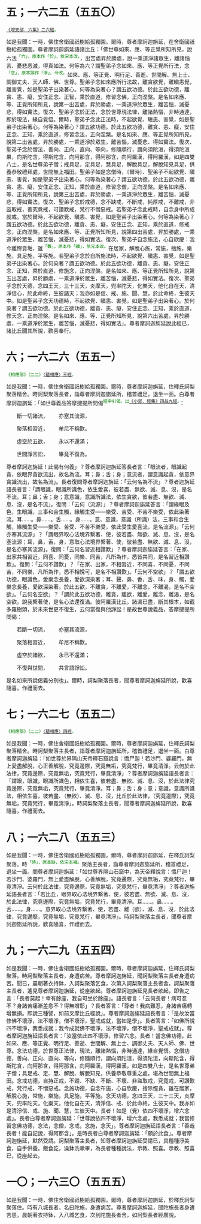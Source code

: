 # 五；一六二五（五五〇）

<sup><font color="green">[《增支部．六集》二六經](https://github.com/gwsice/buddhism/blob/master/%E6%97%A9%E6%9C%9F/%E5%8D%97%E4%BC%A0%E5%A2%9E%E6%94%AF%E9%83%A8/13%20%E5%85%AD%E9%9B%86%203.md#26)。</font></sup>

如是我聞：一時，佛住舍衛國祇樹給孤獨園。爾時，尊者摩訶迦旃延，在舍衛國祇樹給孤獨園。尊者摩訶迦旃延語諸比丘：「佛世尊如來、應、等正覺所知所見，說六法<sup><font color="green">「六」，原本作「於」，依宋本改。</font></sup>，出苦處昇於勝處，說一乘道淨諸眾生，離諸惱苦、憂悲悉滅，得真如法。何等為六？謂聖弟子念如來、應、等正覺所行法，念<sup><font color="green">「念」，原本誤作「淨」，今改。</font></sup>如來、應、等正覺、明行足、善逝、世間解、無上士、調御丈夫、天人師、佛、世尊。聖弟子念如來應所行法故，離貪欲覺，離瞋恚覺，離害覺，如是聖弟子出染著心。何等為染著心？謂五欲功德。於此五欲功德，離貪、恚、癡，安住正念、正智，乘於直道，修習念佛，正向涅槃。是名如來應、等、正覺所知所見，說第一出苦處，昇於勝處，一乘道淨於眾生，離苦惱，滅憂悲，得如實法。復次、聖弟子念於正法，念於世尊現法律，離諸熱惱，非時通達，即於現法，緣自覺悟。爾時，聖弟子念此正法時，不起欲覺、瞋恚、害覺，如是聖弟子出染著心。何等為染著心？謂五欲功德。於此五欲功德，離貪、恚、癡，安住正念、正知，乘於直道，修習念法，正向涅槃。是名如來、應、等正覺所知所見，說第二出苦處，昇於勝處，一乘道淨於眾生，離苦惱，滅憂悲、得如實法。復次、聖弟子念於僧法，善向、正向、直向、等向，修隨順行，謂向須陀洹，得須陀洹果，向斯陀含，得斯陀含，向阿那含，得阿那含，向阿羅漢，得阿羅漢，如是四雙八士，是名世尊弟子僧；戒具足，定具足，慧具足，解脫具足，解脫知見具足，供養恭敬禮拜處，世間無上福田。聖弟子如是念僧時，〔爾時〕、聖弟子不起欲覺、瞋恚、害覺，如是聖弟子出染著心。何等為染著心？謂五欲功德。於此五欲功德，離貪、恚、癡，安住正念、正知，乘於直道，修習念僧，正向涅槃。是名如來應、等、正覺所知所見，說第三出苦處，昇於勝處，一乘道淨於眾生，離苦惱，滅憂悲，得如實法。復次、聖弟子念於戒德，念不缺戒，不斷戒，純厚戒，不離戒，非盜取戒，善究竟戒，可讚歎戒，梵行不憎惡戒。若聖弟子念此戒時，自念身中所成就戒。當於爾時，不起欲覺、瞋恚、害覺，如是聖弟子出染著心。何等為染著心？謂五欲功德。於此五欲功德，離貪、恚、癡，安住正念、正知，乘於直道，修戒念，正向涅槃。是名如來應、等、正覺所知所見，說第四出苦處，昇於勝處，一乘道淨於眾生，離苦惱，滅憂悲，得如實法。復次、聖弟子自念施法，心自欣慶：我今離慳貪垢，雖<sup><font color="green">「雖」，原本作「離」，依元本改。</font></sup>在居家，解脫心施，常施，捨施，樂施，具足施，平等施。若聖弟子念於自所施法時，不起欲覺、瞋恚、害覺，如是聖弟子出染著心。於何染著？謂五欲功德。於此五欲功德，離貪、恚、癡，安住正念、正知，乘於直道，修施念，正向涅槃。是名如來、應、等正覺所知所見，說第五出苦處，昇於勝處，一乘道淨於眾生，離苦惱，滅憂悲，得如實法。復次、聖弟子念於天德，念四王天，三十三天，炎摩天，兜率陀天，化樂天，他化自在天，清淨信心，於此命終，生彼諸天；我亦如是信、戒、施、聞、慧，於此命終，生彼天中。如是聖弟子念天功德時，不起欲覺、瞋恚、害覺，如是聖弟子出染著心。於何染著？謂五欲功德。於此五欲功德，離貪、恚、癡，安住正念、正知，乘於直道，修天念，正向涅槃。是名如來、應、等、正覺所知所見，說第六出苦處，昇於勝處，一乘道淨於眾生，離苦惱，滅憂悲，得如實法」。尊者摩訶迦旃延說此經已，諸比丘聞其所說，歡喜奉行。

# 六；一六二六（五五一）

<sup><font color="green">《相應部》（二二）[〈蘊相應〉三經](https://github.com/gwsice/buddhism/blob/master/%E6%97%A9%E6%9C%9F/%E5%8D%97%E4%BC%A0%E7%9B%B8%E5%BA%94%E9%83%A8/03%E7%8A%8D%E5%BA%A6%E7%AF%87/22%20%E8%95%B4%E7%9B%B8%E5%BA%94%201.1-2.md#22_3)。</font></sup>

如是我聞：一時，佛住舍衛國祇樹給孤獨園。爾時，尊者摩訶迦旃延，住釋氏訶梨聚落精舍。時訶梨聚落長者，詣尊者摩訶迦旃延所，稽首禮足，退坐一面。白尊者摩訶迦旃延：「如世尊義品答摩揵提所問偈<sup><font color="green">經中引偈，出[《小部．經集》四品九經](https://github.com/gwsice/buddhism/blob/master/%E6%97%A9%E6%9C%9F/%E5%8D%97%E4%BC%A0%E5%B0%8F%E9%83%A8/05%20%E7%BB%8F%E9%9B%86/12.md#9)。</font></sup>：

&emsp;&emsp;斷一切諸流，&emsp;&emsp;亦塞其流源，

&emsp;&emsp;聚落相習近，&emsp;&emsp;牟尼不稱歎。

&emsp;&emsp;虛空於五欲，&emsp;&emsp;永以不還滿；

&emsp;&emsp;世間諍言訟，&emsp;&emsp;畢竟不復為。

尊者摩訶迦旃延！此偈有何義」？尊者摩訶迦旃延答長者言：「眼流者，眼識起貪，依眼界貪欲流出，故名為流。耳；鼻；舌；身；意流者，謂意識起貪，依意界貪識流出，故名為流」。長者復問尊者摩訶迦旃延：「云何名為不流」？尊者迦旃延語長者言：「謂眼識，眼識所識色，依生愛喜，彼若盡、無欲、滅、息、沒，是名不流。耳；鼻；舌；身；意意識，意識所識法，依生貪欲，彼若盡、無欲、滅、息、沒，是名不流」。復問：「云何（流源）」？尊者摩訶迦旃延答言：「謂緣眼及色，生眼識，三事和合生觸，緣觸生受——樂受、苦受、不苦不樂受，依此染著流。耳……。鼻……。舌……。身……。意、意識，意識（所識）法，三事和合生觸，緣觸生受——樂受、苦受、不苦不樂受，依此受生愛喜流，是名流源」。「云何亦塞其流源」？「謂眼界取心法境界繫著、使，彼若盡、無欲、滅、息、沒，是名塞流源；耳，鼻，舌，身，意取心法境界繫著、使，彼若盡、無欲、滅、息、沒，是名亦塞其流源」。復問：「云何名習近相讚歎」？尊者摩訶迦旃延答言：「在家、出家共相習近，同喜、同憂，同樂、同苦，凡所為作，悉皆共同，是名習近相讚歎」。復問：「云何不讚歎」？「在家、出家，不相習近，不同喜，不同憂，不同苦，不同樂，凡所為作，悉不相悅可，是名不相讚歎」。「云何不空欲」？「謂五欲功德，眼識色，愛樂念長養，愛欲深染著；耳、聲，鼻、香，舌、味，身、觸，愛樂念長養，愛欲深染著。於此五欲，不離貪，不離愛，不離念，不離渴，是名不空欲」。「云何名空欲」？「謂於此五欲功德，離貪，離欲，離愛，離念，離渴，是名空欲。說我繫著使，是名心法還復滿。彼阿羅漢比丘，諸漏已盡，斷其根本，如截多羅樹頭，於未來世更不復生，云何當復與他諍訟！是故世尊說義品，答摩揵提所問偈：

&emsp;&emsp;若斷一切流，&emsp;&emsp;亦塞其流源，

&emsp;&emsp;聚落相習近，&emsp;&emsp;牟尼不稱歎。

&emsp;&emsp;虛空於諸欲，&emsp;&emsp;永已不還滿；

&emsp;&emsp;不復與世間，&emsp;&emsp;共言語諍訟。

是名如來所說偈義分別也」。爾時，訶梨聚落長者，聞尊者摩訶迦旃延所說，歡喜隨喜，作禮而去。

# 七；一六二七（五五二）

<sup><font color="green">《相應部》（二二）[〈蘊相應〉四經](https://github.com/gwsice/buddhism/blob/master/%E6%97%A9%E6%9C%9F/%E5%8D%97%E4%BC%A0%E7%9B%B8%E5%BA%94%E9%83%A8/03%E7%8A%8D%E5%BA%A6%E7%AF%87/22%20%E8%95%B4%E7%9B%B8%E5%BA%94%201.1-2.md#22_4)。</font></sup>

如是我聞：一時，佛住舍衛國祇樹給孤獨園。爾時，尊者摩訶迦旃延，住釋氏訶梨聚落精舍。時訶梨聚落主長者，詣尊者摩訶迦旃延所，稽首禮足，退坐一面。白尊者摩訶迦旃延：「如世尊於界隔山天帝釋石窟說言：憍尸迦！若沙門、婆羅門，無上愛盡解脫，心正善解脫，究竟邊際，究竟無垢，究竟梵行，畢竟清淨。云何於此法律，究竟邊際，究竟無垢，究竟梵行，畢竟清淨」？尊者摩訶迦旃延語長者言：「謂眼，眼識，眼識所識色，相依生喜，彼若盡、無欲、滅、息、沒，於此法律究竟邊際，究竟無垢，究竟梵行，畢竟清淨。耳；鼻；舌；身；意；意識，意識所識法，相依生喜，彼若盡、（無欲）、滅、息、沒，比丘於此法律，（究竟邊際），究竟無垢，究竟梵行，畢竟清淨」。時訶梨聚落主長者，聞尊者摩訶迦旃延所說，歡喜隨喜，作禮而去。

# 八；一六二八（五五三）

如是我聞：一時，佛住舍衛國祇樹給孤獨園。爾時，尊者摩訶迦旃延，在釋氏訶梨聚落。時<sup><font color="green">「時」，原本缺，依宋本補。</font></sup>聚落主長者，詣尊者摩訶迦旃延所，稽首禮足，退坐一面。問尊者摩訶迦旃延：「如世尊界隔山石窟中，為天帝釋說言：憍尸迦！若沙門、婆羅門，無上愛盡解脫，心善解脫，究竟邊際<sup><font color="green"></font></sup>，究竟無垢，究竟梵行，畢竟清淨。云何於此法律，究竟邊際，究竟無垢，究竟梵行，畢竟清淨」？尊者迦旃延語長者言：「若比丘，眼界取心法境界繫著、使，彼若盡、無欲、滅<sup><font color="green"></font></sup>、息、沒，於此法律，究竟邊際，究竟無垢，究竟梵行，畢<sup><font color="green"></font></sup>竟清淨。耳……。鼻……。舌……。身<sup><font color="green"></font></sup>……。意界取心法境界繫著、使，若盡、離（欲）、滅、息、沒，於此法律，究竟邊際，究竟無垢，究竟梵行，畢竟清淨」。時訶梨聚落主長者，聞尊者摩訶迦旃延所說，歡喜隨喜，作禮而去。

# 九；一六二九（五五四）

如是我聞：一時，佛住舍衛國祇樹給孤獨園。爾時，尊者摩訶迦旃延，住釋氏訶梨聚落。時訶梨聚落主長者，身遭病苦。尊者摩訶迦旃延，聞訶梨聚落主長者身遭病苦。聞已，晨朝著衣持鉢，入訶梨聚落乞食，次第入訶梨聚落主長者舍。訶梨聚落主長者，遙見尊者摩訶迦旃延，從座欲起。尊者摩訶迦旃延見長者欲起，即告之言：「長者莫起！幸有餘座，我自可坐於餘座」。語長者言：「云何長者！病可忍不？身諸苦痛漸差愈不？得無增耶」？長者答言：「尊者！我病難忍，身諸苦痛轉增無損。即說三種譬，如前叉摩比丘經說」。尊者摩訶迦旃延語長者言：「是故汝當修佛不壞淨，法不壞淨，僧不壞淨，聖戒成就，當如是學」。長者答言：「如佛所說四不壞淨，我悉成就；我今成就佛不壞淨，法不壞淨，僧不壞淨，聖戒成就」。尊者摩訶迦旃延語長者言：「汝當依此四不壞淨，修習六念。長者！當念佛功德，此如來、應、等正覺、明行足、善逝、世間解、無上士、調御丈夫、天人師、佛、世尊。念法功德，於世尊正法律，現法，離諸熱惱，非時通達，緣自覺悟。念僧功德，善向、正向、直向、等向，修隨順行，謂向須陀洹，得須陀洹，向斯陀含，得斯陀含，向阿那含，得阿那含，向阿羅漢，得阿羅漢，如是四雙八士，是名世尊弟子僧；具足戒、定、慧、解脫、解脫知見，供養恭敬尊重之處，堪為世間無上福田。念戒功德，自持正戒，不毀、不缺、不斷、不壞、非盜取戒，究竟戒，可讚歎戒，梵行戒，不憎惡戒。念施功德，自念布施，心自欣慶，捨除慳貪，雖在居家，解脫心施，常施，樂施，具足施，平等施。念天功德，念四王天，三十三天，炎摩天，兜率陀天，化樂天，他化自在天，清淨信、戒、於此命終，生彼天中。我亦如是清淨信、戒、施、聞、慧，生彼天中。長者！如是（覺）依四不壞淨，增六念處」。長者白尊者摩訶迦旃延：「世尊說依四不壞淨，增六念處，我悉成就；我當修習念佛功德，念法，念僧，念戒，念施，念天」。尊者摩訶迦旃延語長者言：「善哉長者！能自記說，得阿那含」。是時長者白尊者摩訶迦旃延：「願於此食」。尊者摩訶迦旃延，默然受請。訶梨聚落主長者，知尊者摩訶迦旃延受請已，具種種淨美食，自手供養。飯食訖，澡鉢洗嗽畢，為長者種種說法，示教、照喜。示教、照喜已，從座起去。

# 一〇；一六三〇（五五五）

如是我聞：一時，佛住舍衛國祇樹給孤獨園。爾時，尊者摩訶迦旃延，於釋氏訶梨聚落住。時有八城長者，名曰陀施，身遭病苦。尊者摩訶迦旃延，聞陀施長者身遭苦患，晨朝著衣持鉢，入八城乞食，次到陀施長者舍，如訶梨長者經廣說。